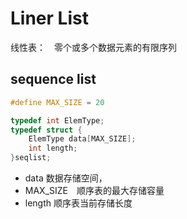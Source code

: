 # Liner List

线性表：　零个或多个数据元素的有限序列

## sequence list

```c
#define MAX_SIZE = 20

typedef int ElemType;
typedef struct {
    ElemType data[MAX_SIZE];
    int length;
}seqlist;
```

- data 数据存储空间，　
- MAX_SIZE　顺序表的最大存储容量
- length 顺序表当前存储长度